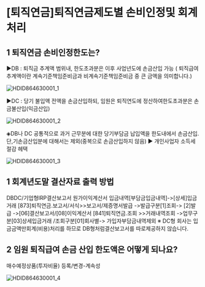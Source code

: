 # [퇴직연금]퇴직연금제도별 손비인정및 회계처리
## 1 퇴직연금 손비인정한도는?
▶DB : 퇴직금 추계액 범위내, 한도초과분은 이후 사업년도에 손금산입 가능
( 퇴직급여추계액이란 계속기준책임준비금과 비계속기준책임준비금 중 큰 금액을 의미합니다.)

![HDID864630001_1](HDID864630001_1.jpg)

▶DC : 당기 불입액 전액을 손금산입하되, 임원은 퇴직연도에 정산하여한도초과분은 손금불산입(익금산입)

![HDID864630001_2](HDID864630001_2.jpg)

◈DB나 DC 공통적으로 과거 근무분에 대한 당기부담금 납입액을 한도내에서 손금산입.
단,기손금산입분에 대해서는 제외(중복으로 손금산입하지 않음)
▶ 개인사업자 소득세 절감 헤택

![HDID864630001_3](HDID864630001_3.jpg)

## 1 회계년도말 결산자료 출력 방법
DBDC/기업형IRP결산보고서
원가이익계산서
입금내역[부담금입금내역]->[상세]입금거래
[873]퇴직연금.보고서/서식>>보고서/제증명서발급
->발급구분[1]조회-> [2]발급
->[06]결산보고서/[08]이익계산서
[841]퇴직연금.조회 >>거래내역조회
->업무구분[03]상세입금거래 /조회구분[01]회사별-> 가입자부담금내역제외
※ DC형 회사는 입금금액만회계(비용)처리를 하므로 DB형처럼결산보고서를 따로제공하지 않습니다.
## 2 임원 퇴직급여 손금 산입 한도액은 어떻게 되나요?
매수예정상품(투자비율) 등록/변경-계속성

![HDID864630001_4](HDID864630001_4.jpg)

